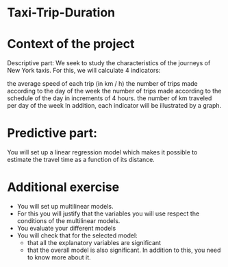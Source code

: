 # Taxi-Trip-Duration
# Context of the project
Descriptive part: We seek to study the characteristics of the journeys of New York taxis. For this, we will calculate 4 indicators:

the average speed of each trip (in km / h) the number of trips made according to the day of the week the number of trips made according to the schedule of the day in increments of 4 hours. the number of km traveled per day of the week In addition, each indicator will be illustrated by a graph.

# Predictive part: 
You will set up a linear regression model which makes it possible to estimate the travel time as a function of its distance.

# Additional exercise

  - You will set up multilinear models.
  - For this you will justify that the variables you will use respect the conditions of the multilinear models.
  - You evaluate your different models
  - You will check that for the selected model:
    - that all the explanatory variables are significant
    - that the overall model is also significant.
In addition to this, you need to know more about it.
